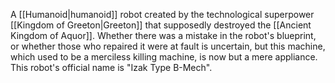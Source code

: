 A <span class="races">[[Humanoid|humanoid]]</span> robot created by the technological superpower <span class="political-bodies-places">[[Kingdom of Greeton|Greeton]]</span> that supposedly destroyed the <span class="political-bodies-places">[[Ancient Kingdom of Aquor]]</span>.
Whether there was a mistake in the robot's blueprint, or whether those who repaired it were at fault is uncertain, but this machine, which used to be a merciless killing machine, is now but a mere appliance. 
This robot's official name is "Izak Type B-Mech".